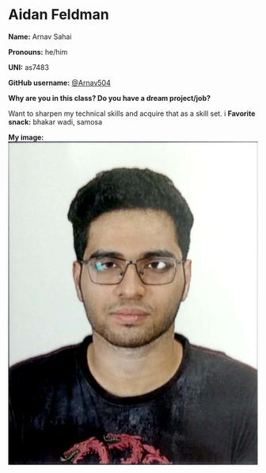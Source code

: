 # Aidan Feldman

**Name:** Arnav Sahai

**Pronouns:** he/him

**UNI:** as7483

**GitHub username:** [@Arnav504](https://github.com/Arnav504)

**Why are you in this class? Do you have a dream project/job?**

Want to sharpen my technical skills and acquire that as a skill set.
i
**Favorite snack:** bhakar wadi, samosa

**My image:** ![An old photo of mine](/img/people/arnav_pic.jpg)
